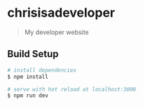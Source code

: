 # chrisisadeveloper

> My developer website

## Build Setup

``` bash
# install dependencies
$ npm install

# serve with hot reload at localhost:3000
$ npm run dev